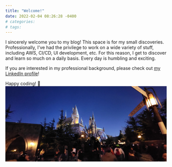 ```yaml
---
title: "Welcome!"
date: 2022-02-04 08:26:28 -0400
# categories:
# tags:
---
```


I sincerely welcome you to my blog! This space is for my small discoveries. Professionally, I’ve had the privilege to work on a wide variety of stuff, including AWS, CI/CD, UI development, etc. For this reason, I get to discover and learn so much on a daily basis. Every day is humbling and exciting.

If you are interested in my professional background, please check out [my LinkedIn profile][linkedin]!

[linkedin]: https://www.linkedin.com/in/hyemink

Happy coding! :crystal_ball:
![hogwarts](/assets/images/hogwarts.JPG)